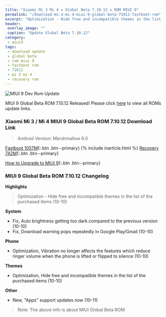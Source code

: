 ```yaml
---
title: "Xiaomi Mi 3 Mi 4 ★ Global Beta 7.10.12 ★ ROM MIUI 9"
permalink: "/download-mi-3-mi-4-miui-9-global-beta-71012-fastboot-rom"
excerpt: "Optimization - Hide free and incompatible themes in the list of the purchased items (10-10)"
header:
 overlay_image: ""
 caption: "Update Global Beta 7.10.12"
category:
 - miui9
tags:
 - download update
 - global beta
 - rom miui 9
 - fastboot rom
 - 71012
 - mi 3 mi 4
 - recovery rom
---
```


![MIUI 9 Dev Rom Update](https://4.bp.blogspot.com/-qqIUzuXskqM/WbleuZqqmeI/AAAAAAAAL8A/0z9DaYS9ULgVgF2pRb1WQAdDMUpdLW3VwCLcBGAs/s1600/Global-Developer-MIUI9.jpeg)

MIUI 9 Global Beta ROM 7.10.12 Released! Please click [here](https://mi.knoacc.org/miui-9-beta-global-71012-download-links) to view all ROMs update links.

### Xiaomi Mi 3 / Mi 4 MIUI 9 Global Beta ROM 7.10.12 Download Link

> Android Version: Marshmallow 6.0

[Fastboot 1057M](http://bigota.d.miui.com/7.10.12/cancro_global_images_7.10.12_20171012.0000.00_6.0_global_d69fc20fe0.tgz){:.btn .btn--primary}
{% include inarticle.html %}
[Recovery 742M](http://bigota.d.miui.com/7.10.12/miui_MI3WMI4WGlobal_7.10.12_a33f894038_6.0.zip){:.btn .btn--primary}

[How to Upgrade to MIUI 9](https://mi.knoacc.org/simple-complete-guide-upgrade-to-miui-9){:.btn .btn--primary}

### MIUI 9 Global Beta ROM 7.10.12 Changelog

**Highlights**

> Optimization - Hide free and incompatible themes in the list of the purchased items (10-10)

**System**

- Fix, Auto brightness getting too dark compared to the previous version (10-10)
- Fix, Download warning pops repeatedly in Google Play/Gmail (10-10)

**Phone**

- Optimization, Vibration no longer affects the features which reduce ringer volume when the phone is lifted or flipped to silence (10-10)

**Themes**

- Optimization, Hide free and incompatible themes in the list of the purchased items (10-10)

**Other**

- New, "Apps" support updates now (10-11)

> Note: The above info is about MIUI Global Beta ROM

